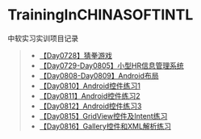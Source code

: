 # TrainingInCHINASOFTINTL
中软实习实训项目记录  

>* [【Day0728】猜拳游戏](https://github.com/XINCGer/TrainingInCHINASOFTINTL/tree/master/GuessGame)  
>* [【Day0729-Day0805】小型HR信息管理系统](https://github.com/XINCGer/TrainingInCHINASOFTINTL/tree/master/HRManageSystem)
>* [【Day0808-Day0809】Android布局](https://github.com/XINCGer/TrainingInCHINASOFTINTL/tree/master/LayoutTest)  
>* [【Day0810】Android控件练习1](https://github.com/XINCGer/TrainingInCHINASOFTINTL/tree/master/Demo08_10)  
>* [【Day0811】Android控件练习2](https://github.com/XINCGer/TrainingInCHINASOFTINTL/tree/master/Demo_08_11)  
>* [【Day0812】Android控件练习3](https://github.com/XINCGer/TrainingInCHINASOFTINTL/tree/master/Demo_08_12)
>* [【Day0815】GridView控件及Intent练习](https://github.com/XINCGer/TrainingInCHINASOFTINTL/tree/master/Demo_08_15)  
>* [【Day0816】Gallery控件和XML解析练习](https://github.com/XINCGer/TrainingInCHINASOFTINTL/tree/master/Demo_08_16)
